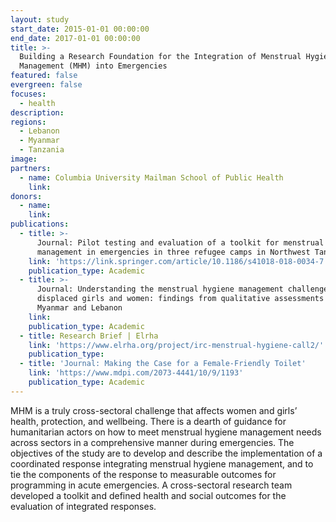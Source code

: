 ```yaml
---
layout: study
start_date: 2015-01-01 00:00:00
end_date: 2017-01-01 00:00:00
title: >-
  Building a Research Foundation for the Integration of Menstrual Hygiene
  Management (MHM) into Emergencies
featured: false
evergreen: false
focuses:
  - health
description:
regions:
  - Lebanon
  - Myanmar
  - Tanzania
image:
partners:
  - name: Columbia University Mailman School of Public Health
    link:
donors:
  - name:
    link:
publications:
  - title: >-
      Journal: Pilot testing and evaluation of a toolkit for menstrual hygiene
      management in emergencies in three refugee camps in Northwest Tanzania
    link: 'https://link.springer.com/article/10.1186/s41018-018-0034-7'
    publication_type: Academic
  - title: >-
      Journal: Understanding the menstrual hygiene management challenges facing
      displaced girls and women: findings from qualitative assessments in
      Myanmar and Lebanon
    link:
    publication_type: Academic
  - title: Research Brief | Elrha
    link: 'https://www.elrha.org/project/irc-menstrual-hygiene-call2/'
    publication_type:
  - title: 'Journal: Making the Case for a Female-Friendly Toilet'
    link: 'https://www.mdpi.com/2073-4441/10/9/1193'
    publication_type: Academic
---
```


MHM is a truly cross-sectoral challenge that affects women and girls’ health, protection, and wellbeing. There is a dearth of guidance for humanitarian actors on how to meet menstrual hygiene management needs across sectors in a comprehensive manner during emergencies. The objectives of the study are to develop and describe the implementation of a coordinated response integrating menstrual hygiene management, and to tie the components of the response to measurable outcomes for programming in acute emergencies. A cross-sectoral research team developed a toolkit and defined health and social outcomes for the evaluation of integrated responses.